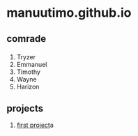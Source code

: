 # manuutimo.github.io
<section>
  <h1><p>comrade</p>  </h1>
  <p>
    <ol>
    <li>Tryzer</li>
      <li>Emmanuel</li>
      <li>Timothy</li>
      <li>Wayne</li>
      <li>Harizon</li>
    </ol>
  </p>
</section>
<p><h2>projects</h2></p>
<ol>
  <li><a href="https://manuutimo.github.io/Wayne/">first project</a>a</li>
</ol>


